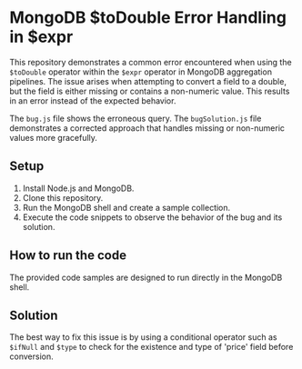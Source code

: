 # MongoDB $toDouble Error Handling in $expr

This repository demonstrates a common error encountered when using the `$toDouble` operator within the `$expr` operator in MongoDB aggregation pipelines.  The issue arises when attempting to convert a field to a double, but the field is either missing or contains a non-numeric value. This results in an error instead of the expected behavior.

The `bug.js` file shows the erroneous query. The `bugSolution.js` file demonstrates a corrected approach that handles missing or non-numeric values more gracefully.

## Setup

1. Install Node.js and MongoDB.
2. Clone this repository.
3. Run the MongoDB shell and create a sample collection.
4. Execute the code snippets to observe the behavior of the bug and its solution.

## How to run the code

The provided code samples are designed to run directly in the MongoDB shell.

## Solution

The best way to fix this issue is by using a conditional operator such as `$ifNull` and `$type` to check for the existence and type of 'price' field before conversion.
